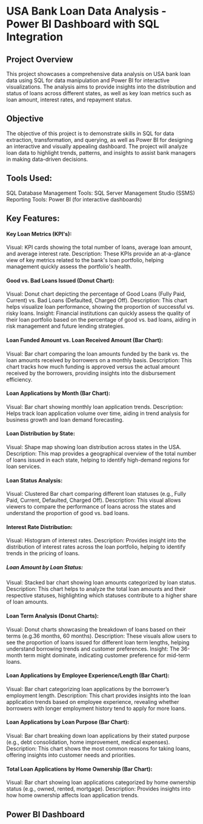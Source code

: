 # USA Bank Loan Data Analysis - Power BI Dashboard with SQL Integration

## Project Overview
This project showcases a comprehensive data analysis on USA bank loan data using SQL for data manipulation and Power BI for interactive visualizations. The analysis aims to provide insights into the distribution and status of loans across different states, as well as key loan metrics such as loan amount, interest rates, and repayment status.

## Objective
The objective of this project is to demonstrate skills in SQL for data extraction, transformation, and querying, as well as Power BI for designing an interactive and visually appealing dashboard. The project will analyze loan data to highlight trends, patterns, and insights to assist bank managers in making data-driven decisions.

## Tools Used:
SQL Database Management Tools: SQL Server Management Studio (SSMS)
Reporting Tools: Power BI (for interactive dashboards)

## Key Features:

#### Key Loan Metrics (KPI's):

Visual: KPI cards showing the total number of loans, average loan amount, and average interest rate.
Description: These KPIs provide an at-a-glance view of key metrics related to the bank's loan portfolio, helping management quickly assess the portfolio's health.

#### Good vs. Bad Loans Issued (Donut Chart):

Visual: Donut chart depicting the percentage of Good Loans (Fully Paid, Current) vs. Bad Loans (Defaulted, Charged Off).
Description: This chart helps visualize loan performance, showing the proportion of successful vs. risky loans.
Insight: Financial institutions can quickly assess the quality of their loan portfolio based on the percentage of good vs. bad loans, aiding in risk management and future lending strategies.

#### Loan Funded Amount vs. Loan Received Amount (Bar Chart):
Visual: Bar chart comparing the loan amounts funded by the bank vs. the loan amounts received by borrowers on a monthly basis.
Description: This chart tracks how much funding is approved versus the actual amount received by the borrowers, providing insights into the disbursement efficiency.

#### Loan Applications by Month (Bar Chart):
Visual: Bar chart showing monthly loan application trends.
Description: Helps track loan application volume over time, aiding in trend analysis for business growth and loan demand forecasting.

#### Loan Distribution by State:

Visual: Shape map showing loan distribution across states in the USA.
Description: This map provides a geographical overview of the total number of loans issued in each state, helping to identify high-demand regions for loan services.

#### Loan Status Analysis:

Visual: Clustered Bar chart comparing different loan statuses (e.g., Fully Paid, Current, Defaulted, Charged Off).
Description: This visual allows viewers to compare the performance of loans across the states and understand the proportion of good vs. bad loans.

#### Interest Rate Distribution:

Visual: Histogram of interest rates.
Description: Provides insight into the distribution of interest rates across the loan portfolio, helping to identify trends in the pricing of loans.

##### Loan Amount by Loan Status:

Visual: Stacked bar chart showing loan amounts categorized by loan status.
Description: This chart helps to analyze the total loan amounts and their respective statuses, highlighting which statuses contribute to a higher share of loan amounts.

#### Loan Term Analysis (Donut Charts):

Visual: Donut charts showcasing the breakdown of loans based on their terms (e.g.36 months, 60 months).
Description: These visuals allow users to see the proportion of loans issued for different loan term lengths, helping understand borrowing trends and customer preferences.
Insight: The 36-month term might dominate, indicating customer preference for mid-term loans.

#### Loan Applications by Employee Experience/Length (Bar Chart):
Visual: Bar chart categorizing loan applications by the borrower’s employment length.
Description: This chart provides insights into the loan application trends based on employee experience, revealing whether borrowers with longer employment history tend to apply for more loans.

#### Loan Applications by Loan Purpose (Bar Chart):
Visual: Bar chart breaking down loan applications by their stated purpose (e.g., debt consolidation, home improvement, medical expenses).
Description: This chart shows the most common reasons for taking loans, offering insights into customer needs and priorities.

#### Total Loan Applications by Home Ownership (Bar Chart):
Visual: Bar chart showing loan applications categorized by home ownership status (e.g., owned, rented, mortgage).
Description: Provides insights into how home ownership affects loan application trends.


## Power BI Dashboard


